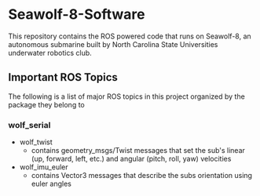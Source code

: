 # Seawolf-8-Software
This repository contains the ROS powered code that runs on Seawolf-8, an autonomous submarine built by North Carolina State Universities underwater robotics club.

## Important ROS Topics
The following is a list of major ROS topics in this project organized by the package they belong to
### wolf_serial
* wolf_twist
    * contains geometry_msgs/Twist messages that set the sub's linear (up, forward, left, etc.) and angular (pitch, roll, yaw) velocities
* wolf_imu_euler
    * contains Vector3 messages that describe the subs orientation using euler angles